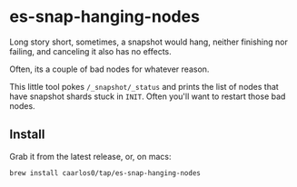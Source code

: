 # es-snap-hanging-nodes

Long story short, sometimes, a snapshot would hang, neither finishing nor
failing, and canceling it also has no effects.

Often, its a couple of bad nodes for whatever reason.

This little tool pokes `/_snapshot/_status` and prints the list of nodes that
have snapshot shards stuck in `INIT`. Often you'll want to restart those bad
nodes.

## Install

Grab it from the latest release, or, on macs:

```shell
brew install caarlos0/tap/es-snap-hanging-nodes
```
